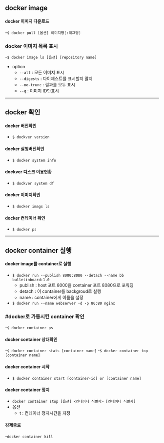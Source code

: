 ﻿## docker image 
#### docker 이미지 다운로드
-`$ docker pull [옵션] 이미지명[:태그명]`
### docker 이미지 목록 표시
-`$ docker image ls [옵션] [repository name]`
- option
	- `--all` : 모든 이미지 표시
	- `--digests` : 다이제스트를 표시할지 말지
	- `--no-trunc` : 결과를 모두 표시
	- `--q` : 이미지 ID만표시
---
## docker 확인 
#### docker 버전확인
- `$ dockver version`
#### docker 실행버전확인
- `$ docker system info`
#### dockver 디스크 이용현황
- `$ dockver system df`
#### docker 이미지확인
- `$ docker imags ls`
#### docker 컨테이너 확인
- `$ docker ps `
----
## docker container 실행
#### docker image를 container로 실행
- `$ docker run --publish 8000:8080 --detach --name bb bulletinboard:1.0`
	- publish : host 포트 8000을 container 포트 8080으로 포워딩
	- detach : 이 container를 backgroud로 실행
	- name : container에게 이름을 설정 
- `$ docker run --name webserver -d -p 80:80 nginx`

### #docker로 가동시킨 container 확인
-`$ docker container ps`

#### docker container 상태확인
-`$ docker container stats [container name]`
-`$ docker container top [container name]`

#### docker container 시작
- `$ docker container start [container-id] or [container name]`
#### docker container 정지
- `docker container stop [옵션] <컨테이너 식별자> [컨테이너 식별자]`
- 옵션 
	- t : 컨테이너 정지시간을 지정
#### 강제종료
-`docker container kill `

